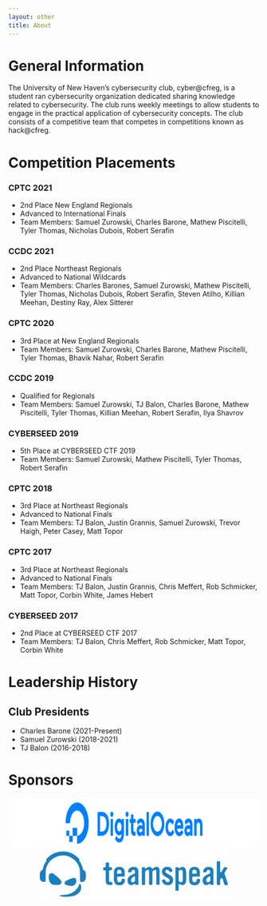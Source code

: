 ```yaml
---
layout: other
title: About
---
```


# General Information

The University of New Haven’s cybersecurity club, cyber@cfreg, is a student ran cybersecurity organization dedicated sharing knowledge related to cybersecurity. The club runs weekly meetings to allow students to engage in the practical application of cybersecurity concepts. The club consists of a competitive team that competes in competitions known as hack@cfreg.

# Competition Placements

### CPTC 2021

- 2nd Place New England Regionals
- Advanced to International Finals 
- Team Members: Samuel Zurowski, Charles Barone, Mathew Piscitelli, Tyler Thomas, Nicholas Dubois, Robert Serafin

### CCDC 2021

- 2nd Place Northeast Regionals 
- Advanced to National Wildcards
- Team Members: Charles Barones, Samuel Zurowski, Mathew Piscitelli, Tyler Thomas, Nicholas Dubois, Robert Serafin, Steven Atilho,  Killian Meehan, Destiny Ray, Alex Sitterer


### CPTC 2020
- 3rd Place at New England Regionals
- Team Members: Samuel Zurowski, Charles Barone, Mathew Piscitelli, Tyler Thomas, Bhavik Nahar, Robert Serafin


### CCDC 2019
- Qualified for Regionals
- Team Members: Samuel Zurowski, TJ Balon, Charles Barone, Mathew Piscitelli, Tyler Thomas, Killian Meehan, Robert Serafin, Ilya Shavrov

### CYBERSEED 2019
- 5th Place at CYBERSEED CTF 2019
- Team Members: Samuel Zurowski, Mathew Piscitelli, Tyler Thomas, Robert Serafin

### CPTC 2018
- 3rd Place at Northeast Regionals
- Advanced to National Finals
- Team Members: TJ Balon, Justin Grannis, Samuel Zurowski, Trevor Haigh, Peter Casey, Matt Topor

### CPTC 2017
- 3rd Place at Northeast Regionals
- Advanced to National Finals
- Team Members: TJ Balon, Justin Grannis, Chris Meffert, Rob Schmicker, Matt Topor, Corbin White, James Hebert

### CYBERSEED 2017
- 2nd Place at CYBERSEED CTF 2017
- Team Members: TJ Balon, Chris Meffert, Rob Schmicker, Matt Topor, Corbin White 

# Leadership History

## Club Presidents
- Charles Barone (2021-Present)
- Samuel Zurowski (2018-2021)
- TJ Balon (2016-2018)

# Sponsors

<p align="center">
    <img src="/images/digitalocean.png" alt="DigitalOcean" height=100px/>
    <img src="/images/teamspeak-3.svg" alt="DigitalOcean" height=100px/>
</p>